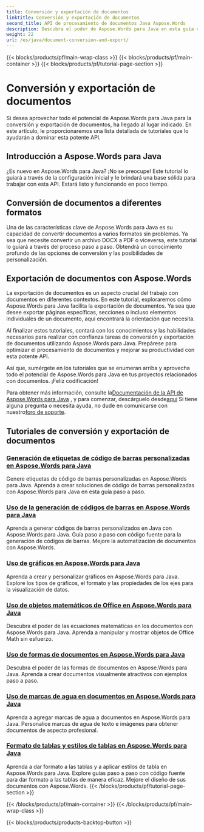 ```yaml
---
title: Conversión y exportación de documentos
linktitle: Conversión y exportación de documentos
second_title: API de procesamiento de documentos Java Aspose.Words
description: Descubra el poder de Aspose.Words para Java en esta guía completa. Aprenda a convertir y exportar documentos sin esfuerzo.
weight: 22
url: /es/java/document-conversion-and-export/
---
```


{{< blocks/products/pf/main-wrap-class >}}
{{< blocks/products/pf/main-container >}}
{{< blocks/products/pf/tutorial-page-section >}}

# Conversión y exportación de documentos


Si desea aprovechar todo el potencial de Aspose.Words para Java para la conversión y exportación de documentos, ha llegado al lugar indicado. En este artículo, le proporcionaremos una lista detallada de tutoriales que lo ayudarán a dominar esta potente API.

## Introducción a Aspose.Words para Java
¿Es nuevo en Aspose.Words para Java? ¡No se preocupe! Este tutorial lo guiará a través de la configuración inicial y le brindará una base sólida para trabajar con esta API. Estará listo y funcionando en poco tiempo.

## Conversión de documentos a diferentes formatos
Una de las características clave de Aspose.Words para Java es su capacidad de convertir documentos a varios formatos sin problemas. Ya sea que necesite convertir un archivo DOCX a PDF o viceversa, este tutorial lo guiará a través del proceso paso a paso. Obtendrá un conocimiento profundo de las opciones de conversión y las posibilidades de personalización.

## Exportación de documentos con Aspose.Words
La exportación de documentos es un aspecto crucial del trabajo con documentos en diferentes contextos. En este tutorial, exploraremos cómo Aspose.Words para Java facilita la exportación de documentos. Ya sea que desee exportar páginas específicas, secciones o incluso elementos individuales de un documento, aquí encontrará la orientación que necesita.

Al finalizar estos tutoriales, contará con los conocimientos y las habilidades necesarios para realizar con confianza tareas de conversión y exportación de documentos utilizando Aspose.Words para Java. Prepárese para optimizar el procesamiento de documentos y mejorar su productividad con esta potente API.

Así que, sumérgete en los tutoriales que se enumeran arriba y aprovecha todo el potencial de Aspose.Words para Java en tus proyectos relacionados con documentos. ¡Feliz codificación!

 Para obtener más información, consulte la[Documentación de la API de Aspose.Words para Java](https://reference.aspose.com/words/java/) , y para comenzar, descárguelo desde[aquí](https://releases.aspose.com/words/java/) Si tiene alguna pregunta o necesita ayuda, no dude en comunicarse con nuestro[foro de soporte](https://forum.aspose.com/).

## Tutoriales de conversión y exportación de documentos
### [Generación de etiquetas de código de barras personalizadas en Aspose.Words para Java](./generating-custom-barcode-labels/)
Genere etiquetas de código de barras personalizadas en Aspose.Words para Java. Aprenda a crear soluciones de código de barras personalizadas con Aspose.Words para Java en esta guía paso a paso.
### [Uso de la generación de códigos de barras en Aspose.Words para Java](./using-barcode-generation/)
Aprenda a generar códigos de barras personalizados en Java con Aspose.Words para Java. Guía paso a paso con código fuente para la generación de códigos de barras. Mejore la automatización de documentos con Aspose.Words.
### [Uso de gráficos en Aspose.Words para Java](./using-charts/)
Aprenda a crear y personalizar gráficos en Aspose.Words para Java. Explore los tipos de gráficos, el formato y las propiedades de los ejes para la visualización de datos.
### [Uso de objetos matemáticos de Office en Aspose.Words para Java](./using-office-math-objects/)
Descubra el poder de las ecuaciones matemáticas en los documentos con Aspose.Words para Java. Aprenda a manipular y mostrar objetos de Office Math sin esfuerzo.
### [Uso de formas de documentos en Aspose.Words para Java](./using-document-shapes/)
Descubra el poder de las formas de documentos en Aspose.Words para Java. Aprenda a crear documentos visualmente atractivos con ejemplos paso a paso.
### [Uso de marcas de agua en documentos en Aspose.Words para Java](./using-watermarks-to-documents/)
Aprenda a agregar marcas de agua a documentos en Aspose.Words para Java. Personalice marcas de agua de texto e imágenes para obtener documentos de aspecto profesional.
### [Formato de tablas y estilos de tablas en Aspose.Words para Java](./formatting-tables-and-table-styles/)
Aprenda a dar formato a las tablas y a aplicar estilos de tabla en Aspose.Words para Java. Explore guías paso a paso con código fuente para dar formato a las tablas de manera eficaz. Mejore el diseño de sus documentos con Aspose.Words.
{{< /blocks/products/pf/tutorial-page-section >}}

{{< /blocks/products/pf/main-container >}}
{{< /blocks/products/pf/main-wrap-class >}}

{{< blocks/products/products-backtop-button >}}
